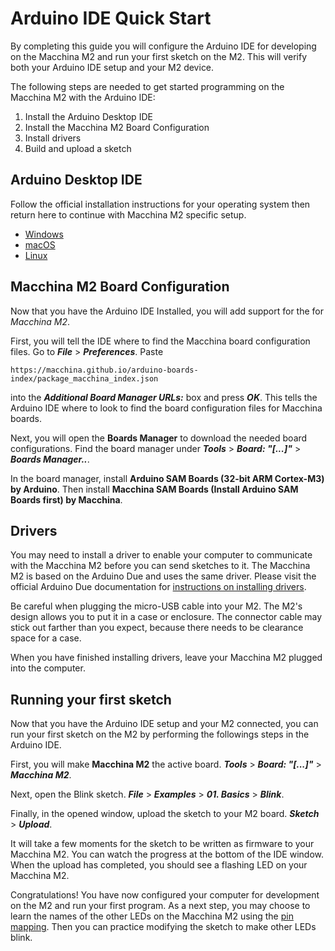 # Arduino IDE Quick Start

By completing this guide you will configure the Arduino IDE for developing on the Macchina M2 and run your first sketch on the M2.  This will verify both your Arduino IDE setup and your M2 device.

The following steps are needed to get started programming on the Macchina M2 with the Arduino IDE:

1. Install the Arduino Desktop IDE
2. Install the Macchina M2 Board Configuration
3. Install drivers
4. Build and upload a sketch

## Arduino Desktop IDE

Follow the official installation instructions for your operating system then return here to continue with Macchina M2 specific setup.

- [Windows](https://www.arduino.cc/en/Guide/Windows)
- [macOS](https://www.arduino.cc/en/Guide/MacOSX)
- [Linux](https://www.arduino.cc/en/Guide/Linux)

## Macchina M2 Board Configuration

Now that you have the Arduino IDE Installed, you will add support for the for _Macchina M2_.

First, you will tell the IDE where to find the Macchina board configuration files.  Go to **_File_** > **_Preferences_**.  Paste

    https://macchina.github.io/arduino-boards-index/package_macchina_index.json
    

into the **_Additional Board Manager URLs:_** box and press **_OK_**.  This tells the Arduino IDE where to look to find the board configuration files for Macchina boards.

Next, you will open the **Boards Manager** to download the needed board configurations.  Find the board manager under **_Tools_** > **_Board: "[...]"_** > **_Boards Manager.._**.

In the board manager, install **Arduino SAM Boards (32-bit ARM Cortex-M3) by Arduino**.  Then install **Macchina SAM Boards (Install Arduino SAM Boards first) by Macchina**.

## Drivers

You may need to install a driver to enable your computer to communicate with the Macchina M2 before you can send sketches to it.  The Macchina M2 is based on the Arduino Due and uses the same driver.  Please visit the official Arduino Due documentation for [instructions on installing drivers](https://www.arduino.cc/en/Guide/ArduinoDue#toc4).

Be careful when plugging the micro-USB cable into your M2.  The M2's design allows you to put it in a case or enclosure.  The connector cable may stick out farther than you expect, because there needs to be clearance space for a case.

When you have finished installing drivers, leave your Macchina M2 plugged into the computer.

## Running your first sketch

Now that you have the Arduino IDE setup and your M2 connected, you can run your first sketch on the M2 by performing the followings steps in the Arduino IDE.

First, you will make **Macchina M2** the active board.  **_Tools_** > **_Board: "[...]"_** > **_Macchina M2_**.

Next, open the Blink sketch. **_File_** > **_Examples_** > **_01. Basics_** > **_Blink_**.

Finally, in the opened window, upload the sketch to your M2 board.  **_Sketch_** > **_Upload_**.

It will take a few moments for the sketch to be written as firmware to your Macchina M2.  You can watch the progress at the bottom of the IDE window.  When the upload has completed, you should see a flashing LED on your Macchina M2.

Congratulations!  You have now configured your computer for development on the M2 and run your first program.  As a next step, you may choose to learn the names of the other LEDs on the Macchina M2 using the [pin mapping](/m2/processor/pin-mapping).  Then you can practice modifying the sketch to make other LEDs blink.
